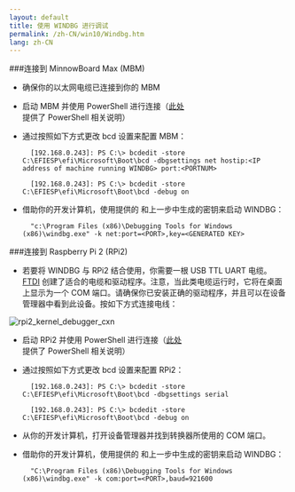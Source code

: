 ```yaml
---
layout: default
title: 使用 WINDBG 进行调试
permalink: /zh-CN/win10/Windbg.htm
lang: zh-CN
---
```


###连接到 MinnowBoard Max \(MBM\)

* 确保你的以太网电缆已连接到你的 MBM

* 启动 MBM 并使用 PowerShell 进行连接（[此处]({{site.baseurl}}/{{page.lang}}/win10/samples/PowerShell.htm)提供了 PowerShell 相关说明）

* 通过按照如下方式更改 bcd 设置来配置 MBM：

        [192.168.0.243]: PS C:\> bcdedit -store C:\EFIESP\efi\Microsoft\Boot\bcd -dbgsettings net hostip:<IP address of machine running WINDBG> port:<PORTNUM>

        [192.168.0.243]: PS C:\> bcdedit -store C:\EFIESP\efi\Microsoft\Boot\bcd -debug on

* 借助你的开发计算机，使用提供的 <PORT> 和上一步中生成的密钥来启动 WINDBG：

        "c:\Program Files (x86)\Debugging Tools for Windows (x86)\windbg.exe" -k net:port=<PORT>,key=<GENERATED KEY>

###连接到 Raspberry Pi 2 \(RPi2\)

* 若要将 WINDBG 与 RPi2 结合使用，你需要一根 USB TTL UART 电缆。[FTDI](http://www.ftdichip.com/Products/Cables/USBTTLSerial.htm) 创建了适合的电缆和驱动程序。注意，当此类电缆运行时，它将在桌面上显示为一个 COM 端口。请确保你已安装正确的驱动程序，并且可以在设备管理器中看到此设备。按如下方式连接电线：

![rpi2\_kernel\_debugger\_cxn]({{site.baseurl}}/images/kd/rpi2_kd.png)

* 启动 RPi2 并使用 PowerShell 进行连接（[此处]({{site.baseurl}}/{{page.lang}}/win10/samples/PowerShell.htm)提供了 PowerShell 相关说明）

* 通过按照如下方式更改 bcd 设置来配置 RPi2：

        [192.168.0.243]: PS C:\> bcdedit -store C:\EFIESP\efi\Microsoft\Boot\bcd -dbgsettings serial

        [192.168.0.243]: PS C:\> bcdedit -store C:\EFIESP\efi\Microsoft\Boot\bcd -debug on

* 从你的开发计算机，打开设备管理器并找到转换器所使用的 COM 端口。

* 借助你的开发计算机，使用提供的 <PORT> 和上一步中生成的密钥来启动 WINDBG：

        "C:\Program Files (x86)\Debugging Tools for Windows (x86)\windbg.exe" -k com:port=<PORT>,baud=921600
